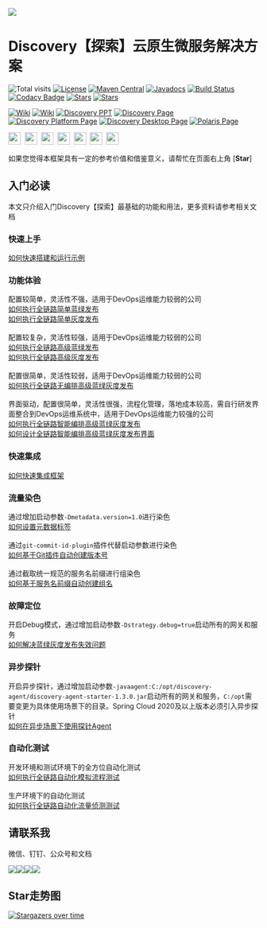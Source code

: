 ![](https://nepxion.github.io/Discovery/docs/discovery-doc/Banner.png)

# Discovery【探索】云原生微服务解决方案
![Total visits](https://visitor-badge.laobi.icu/badge?page_id=Nepxion&title=total%20visits)  [![License](https://img.shields.io/badge/License-Apache%202.0-blue.svg?label=license)](https://github.com/Nepxion/Discovery/blob/6.x.x/LICENSE)  [![Maven Central](https://img.shields.io/maven-central/v/com.nepxion/discovery.svg?label=maven)](https://search.maven.org/artifact/com.nepxion/discovery)  [![Javadocs](http://www.javadoc.io/badge/com.nepxion/discovery-plugin-framework-starter.svg)](http://www.javadoc.io/doc/com.nepxion/discovery-plugin-framework-starter)  [![Build Status](https://github.com/Nepxion/Discovery/workflows/build/badge.svg)](https://github.com/Nepxion/Discovery/actions)  [![Codacy Badge](https://app.codacy.com/project/badge/Grade/5c42eb719ef64def9cad773abd877e8b)](https://www.codacy.com/gh/Nepxion/Discovery/dashboard?utm_source=github.com&amp;utm_medium=referral&amp;utm_content=Nepxion/Discovery&amp;utm_campaign=Badge_Grade)  [![Stars](https://img.shields.io/github/stars/Nepxion/Discovery.svg?label=Stars&style=flat&logo=GitHub)](https://github.com/Nepxion/Discovery/stargazers)  [![Stars](https://gitee.com/Nepxion/Discovery/badge/star.svg?theme=gvp)](https://gitee.com/Nepxion/Discovery/stargazers)

[![Wiki](https://badgen.net/badge/icon/wiki?icon=wiki&label=GitHub)](https://github.com/Nepxion/Discovery/wiki)  [![Wiki](https://badgen.net/badge/icon/wiki?icon=wiki&label=Gitee)](https://gitee.com/nepxion/Discovery/wikis/pages?sort_id=3993615&doc_id=1124387)  [![Discovery PPT](https://img.shields.io/badge/Discovery%20-ppt-brightgreen?logo=Microsoft%20PowerPoint)](https://nepxion.github.io/Discovery/docs/link-doc/discovery-ppt.html)  [![Discovery Page](https://img.shields.io/badge/Discovery%20-page-brightgreen?logo=Microsoft%20Edge)](https://nepxion.github.io/Discovery/)  [![Discovery Platform Page](https://img.shields.io/badge/Discovery%20Platform%20-page-brightgreen?logo=Microsoft%20Edge)](https://nepxion.github.io/DiscoveryPlatform)  [![Discovery Desktop Page](https://img.shields.io/badge/Discovery%20Desktop%20-page-brightgreen?logo=Microsoft%20Edge)](https://nepxion.github.io/DiscoveryDesktop)  [![Polaris Page](https://img.shields.io/badge/Polaris%20-page-brightgreen?logo=Microsoft%20Edge)](https://polaris-paas.github.io/polaris-wiki)

<a href="https://github.com/Nepxion" tppabs="#" target="_blank"><img width="25" height="25" src="https://nepxion.github.io/Discovery/docs/icon-doc/github.png"></a>&nbsp;  <a href="https://gitee.com/Nepxion" tppabs="#" target="_blank"><img width="25" height="25" src="https://nepxion.github.io/Discovery/docs/icon-doc/gitee.png"></a>&nbsp;  <a href="https://search.maven.org/search?q=g:com.nepxion" tppabs="#" target="_blank"><img width="25" height="25" src="https://nepxion.github.io/Discovery/docs/icon-doc/maven.png"></a>&nbsp;  <a href="https://nepxion.github.io/Discovery/docs/contact-doc/wechat.jpg" tppabs="#" target="_blank"><img width="25" height="25" src="https://nepxion.github.io/Discovery/docs/icon-doc/wechat.png"></a>&nbsp;  <a href="https://nepxion.github.io/Discovery/docs/contact-doc/dingding.jpg" tppabs="#" target="_blank"><img width="25" height="25" src="https://nepxion.github.io/Discovery/docs/icon-doc/dingding.png"></a>&nbsp;  <a href="https://nepxion.github.io/Discovery/docs/contact-doc/gongzhonghao.jpg" tppabs="#" target="_blank"><img width="25" height="25" src="https://nepxion.github.io/Discovery/docs/icon-doc/gongzhonghao.png"></a>&nbsp;  <a href="mailto:1394997@qq.com" tppabs="#"><img width="25" height="25" src="https://nepxion.github.io/Discovery/docs/icon-doc/email.png"></a>

如果您觉得本框架具有一定的参考价值和借鉴意义，请帮忙在页面右上角 [**Star**]

## 入门必读
本文只介绍入门Discovery【探索】最基础的功能和用法，更多资料请参考相关文档

### 快速上手
[如何快速搭建和运行示例](https://github.com/Nepxion/Discovery/wiki/如何快速搭建和运行示例)

### 功能体验
配置较简单，灵活性不强，适用于DevOps运维能力较弱的公司<br>
[如何执行全链路简单蓝绿发布](https://github.com/Nepxion/Discovery/wiki/如何执行全链路简单蓝绿发布)<br>
[如何执行全链路简单灰度发布](https://github.com/Nepxion/Discovery/wiki/如何执行全链路简单灰度发布)<br><br>
配置较复杂，灵活性较强，适用于DevOps运维能力较弱的公司<br>
[如何执行全链路高级蓝绿发布](https://github.com/Nepxion/Discovery/wiki/如何执行全链路高级蓝绿发布)<br>
[如何执行全链路高级灰度发布](https://github.com/Nepxion/Discovery/wiki/如何执行全链路高级灰度发布)<br><br>
配置很简单，灵活性较弱，适用于DevOps运维能力较弱的公司<br>
[如何执行全链路无编排高级蓝绿灰度发布](https://github.com/Nepxion/Discovery/wiki/如何执行全链路无编排高级蓝绿灰度发布)<br><br>
界面驱动，配置很简单，灵活性很强，流程化管理，落地成本较高，需自行研发界面整合到DevOps运维系统中，适用于DevOps运维能力较强的公司<br>
[如何执行全链路智能编排高级蓝绿灰度发布](https://github.com/Nepxion/Discovery/wiki/如何执行全链路智能编排高级蓝绿灰度发布)<br>
[如何设计全链路智能编排高级蓝绿灰度发布界面](https://github.com/Nepxion/Discovery/wiki/如何设计全链路智能编排高级蓝绿灰度发布界面)

### 快速集成
[如何快速集成框架](https://github.com/Nepxion/Discovery/wiki/如何快速集成框架)

### 流量染色
通过增加启动参数`-Dmetadata.version=1.0`进行染色<br>
[如何设置元数据标签](https://github.com/Nepxion/Discovery/wiki/如何设置元数据标签)<br><br>
通过`git-commit-id-plugin`插件代替启动参数进行染色<br>
[如何基于Git插件自动创建版本号](https://github.com/Nepxion/Discovery/wiki/如何基于Git插件自动创建版本号)<br><br>
通过截取统一规范的服务名前缀进行组染色<br>
[如何基于服务名前缀自动创建组名](https://github.com/Nepxion/Discovery/wiki/如何基于服务名前缀自动创建组名)

### 故障定位
开启Debug模式，通过增加启动参数`-Dstrategy.debug=true`启动所有的网关和服务<br>
[如何解决蓝绿灰度发布失效问题](https://github.com/Nepxion/Discovery/wiki/如何解决蓝绿灰度发布失效问题)

### 异步探针
开启异步探针，通过增加启动参数`-javaagent:C:/opt/discovery-agent/discovery-agent-starter-1.3.0.jar`启动所有的网关和服务，`C:/opt`需要变更为具体使用场景下的目录。Spring Cloud 2020及以上版本必须引入异步探针<br>
[如何在异步场景下使用探针Agent](https://github.com/Nepxion/Discovery/wiki/如何在异步场景下使用探针Agent)

### 自动化测试
开发环境和测试环境下的全方位自动化测试<br>
[如何执行全链路自动化模拟流程测试](https://github.com/Nepxion/Discovery/wiki/如何执行全链路自动化模拟流程测试)<br><br>
生产环境下的自动化测试<br>
[如何执行全链路自动化流量侦测测试](https://github.com/Nepxion/Discovery/wiki/如何执行全链路自动化流量侦测测试)

## 请联系我
微信、钉钉、公众号和文档

![](https://nepxion.github.io/Discovery/docs/contact-doc/wechat-1.jpg)![](https://nepxion.github.io/Discovery/docs/contact-doc/dingding-1.jpg)![](https://nepxion.github.io/Discovery/docs/contact-doc/gongzhonghao-1.jpg)![](https://nepxion.github.io/Discovery/docs/contact-doc/document-1.jpg)

## Star走势图
[![Stargazers over time](https://starchart.cc/Nepxion/Discovery.svg)](https://starchart.cc/Nepxion/Discovery)